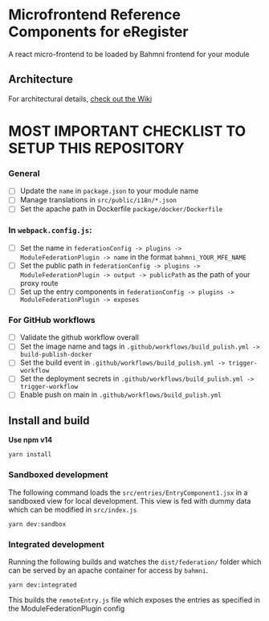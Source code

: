# Microfrontend Reference Components for eRegister

A react micro-frontend to be loaded by Bahmni frontend for your module

## Architecture

For architectural details, [check out the Wiki](https://bahmni.atlassian.net/wiki/spaces/BAH/pages/3210477602/Micro-frontends+MFE+architecture+for+UI)

# MOST IMPORTANT CHECKLIST TO SETUP THIS REPOSITORY

### General

- [ ] Update the `name` in `package.json` to your module name
- [ ] Manage translations in `src/public/i18n/*.json`
- [ ] Set the apache path in Dockerfile `package/docker/Dockerfile`

### In `webpack.config.js`:

- [ ] Set the name in `federationConfig -> plugins -> ModuleFederationPlugin -> name` in the format `bahmni_YOUR_MFE_NAME`
- [ ] Set the public path in `federationConfig -> plugins -> ModuleFederationPlugin -> output -> publicPath` as the path of your proxy route
- [ ] Set up the entry components in `federationConfig -> plugins -> ModuleFederationPlugin -> exposes`

### For GitHub workflows

- [ ] Validate the github workflow overall
- [ ] Set the image name and tags in `.github/workflows/build_pulish.yml -> build-publish-docker`
- [ ] Set the build event in `.github/workflows/build_pulish.yml -> trigger-workflow`
- [ ] Set the deployment secrets in `.github/workflows/build_pulish.yml -> trigger-workflow`
- [ ] Enable push on main in `.github/workflows/build_pulish.yml`

## Install and build

**Use npm v14**

```
yarn install
```

### Sandboxed development

The following command loads the `src/entries/EntryComponent1.jsx` in a sandboxed view for local development. This view is fed with dummy data which
can be modified in `src/index.js`

```
yarn dev:sandbox
```

### Integrated development

Running the following builds and watches the `dist/federation/` folder which can be served by an apache container for access by `bahmni`.

```
yarn dev:integrated
```

This builds the `remoteEntry.js` file which exposes the entries as specified in the ModuleFederationPlugin config
